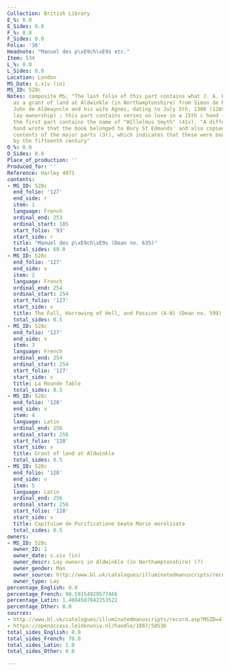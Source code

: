 ```yaml
---
Collection: British Library
E_%: 0.0
E_Sides: 0.0
F_%: 0.0
F_Sides: 0.0
Folia: '36'
Headnote: "Manuel des p\xE9ch\xE9s etc."
Item: 534
L_%: 0.0
L_Sides: 0.0
Location: London
MS_Date: s.xiv (in)
MS_ID: 528c
Notes: composite MS; "The last folio of this part contains what J. A. Herbert describes
  as a grant of land at Aldwinkle (in Northamptonshire) from Simon de Repindon to
  John de Aldewyncle and his wife Agnes, dating to July 5th, 1308 (128v)"  (may suggest
  lay ownership) ; this part contains verses on love in a 15th c hand (f. 128v) ;
  the first part contains the name of "Willelmus Smyth" (41v). "A different fifteenth-century
  hand wrote that the book belonged to Bury St Edmunds' and also copied a table of
  contents of the major parts (3r), which indicates that these were bound together
  by the fifteenth century"
O_%: 0.0
O_Sides: 0.0
Place_of_production: ''
Produced_for: ''
Reference: Harley 4971
contents:
- MS_ID: 528c
  end_folio: '127'
  end_side: r
  item: 1
  language: French
  ordinal_end: 253
  ordinal_start: 185
  start_folio: '93'
  start_side: r
  title: "Manuel des p\xE9ch\xE9s (Dean no. 635)"
  total_sides: 69.0
- MS_ID: 528c
  end_folio: '127'
  end_side: v
  item: 2
  language: French
  ordinal_end: 254
  ordinal_start: 254
  start_folio: '127'
  start_side: v
  title: The Fall, Harrowing of Hell, and Passion (A-N) (Dean no. 599)
  total_sides: 0.5
- MS_ID: 528c
  end_folio: '127'
  end_side: v
  item: 3
  language: French
  ordinal_end: 254
  ordinal_start: 254
  start_folio: '127'
  start_side: v
  title: La Rounde Table
  total_sides: 0.5
- MS_ID: 528c
  end_folio: '128'
  end_side: v
  item: 4
  language: Latin
  ordinal_end: 256
  ordinal_start: 256
  start_folio: '128'
  start_side: v
  title: Grant of land at Aldwinkle
  total_sides: 0.5
- MS_ID: 528c
  end_folio: '128'
  end_side: v
  item: 5
  language: Latin
  ordinal_end: 256
  ordinal_start: 256
  start_folio: '128'
  start_side: v
  title: Capitulum de Purificatione beate Marie moralisata
  total_sides: 0.5
owners:
- MS_ID: 528c
  owner_ID: 1
  owner_date: s.xiv (in)
  owner_descr: Lay owners in Aldwinkle (in Northamptonshire) (?)
  owner_gender: Man
  owner_source: http://www.bl.uk/catalogues/illuminatedmanuscripts/record.asp?MSID=4716&CollID=8&NStart=4971
  owner_type: Lay
percentage_English: 0.0
percentage_French: 98.59154929577466
percentage_Latin: 1.4084507042253522
percentage_Other: 0.0
sources:
- http://www.bl.uk/catalogues/illuminatedmanuscripts/record.asp?MSID=4716&CollID=8&NStart=4971
- https://openaccess.leidenuniv.nl/handle/1887/50536
total_sides_English: 0.0
total_sides_French: 70.0
total_sides_Latin: 1.0
total_sides_Other: 0.0

---
```

